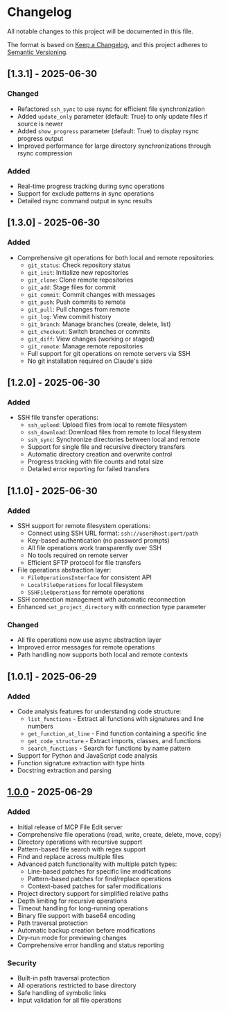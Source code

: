 # Changelog

All notable changes to this project will be documented in this file.

The format is based on [Keep a Changelog](https://keepachangelog.com/en/1.0.0/),
and this project adheres to [Semantic Versioning](https://semver.org/spec/v2.0.0.html).

## [1.3.1] - 2025-06-30

### Changed
- Refactored `ssh_sync` to use rsync for efficient file synchronization
- Added `update_only` parameter (default: True) to only update files if source is newer
- Added `show_progress` parameter (default: True) to display rsync progress output
- Improved performance for large directory synchronizations through rsync compression

### Added  
- Real-time progress tracking during sync operations
- Support for exclude patterns in sync operations
- Detailed rsync command output in sync results

## [1.3.0] - 2025-06-30

### Added
- Comprehensive git operations for both local and remote repositories:
  - `git_status`: Check repository status
  - `git_init`: Initialize new repositories
  - `git_clone`: Clone remote repositories
  - `git_add`: Stage files for commit
  - `git_commit`: Commit changes with messages
  - `git_push`: Push commits to remote
  - `git_pull`: Pull changes from remote
  - `git_log`: View commit history
  - `git_branch`: Manage branches (create, delete, list)
  - `git_checkout`: Switch branches or commits
  - `git_diff`: View changes (working or staged)
  - `git_remote`: Manage remote repositories
  - Full support for git operations on remote servers via SSH
  - No git installation required on Claude's side

## [1.2.0] - 2025-06-30

### Added
- SSH file transfer operations:
  - `ssh_upload`: Upload files from local to remote filesystem
  - `ssh_download`: Download files from remote to local filesystem  
  - `ssh_sync`: Synchronize directories between local and remote
  - Support for single file and recursive directory transfers
  - Automatic directory creation and overwrite control
  - Progress tracking with file counts and total size
  - Detailed error reporting for failed transfers

## [1.1.0] - 2025-06-30

### Added
- SSH support for remote filesystem operations:
  - Connect using SSH URL format: `ssh://user@host:port/path`
  - Key-based authentication (no password prompts)
  - All file operations work transparently over SSH
  - No tools required on remote server
  - Efficient SFTP protocol for file transfers
- File operations abstraction layer:
  - `FileOperationsInterface` for consistent API
  - `LocalFileOperations` for local filesystem
  - `SSHFileOperations` for remote operations
- SSH connection management with automatic reconnection
- Enhanced `set_project_directory` with connection type parameter

### Changed
- All file operations now use async abstraction layer
- Improved error messages for remote operations
- Path handling now supports both local and remote contexts

## [1.0.1] - 2025-06-29

### Added
- Code analysis features for understanding code structure:
  - `list_functions` - Extract all functions with signatures and line numbers
  - `get_function_at_line` - Find function containing a specific line
  - `get_code_structure` - Extract imports, classes, and functions
  - `search_functions` - Search for functions by name pattern
- Support for Python and JavaScript code analysis
- Function signature extraction with type hints
- Docstring extraction and parsing

## [1.0.0] - 2025-06-29

### Added
- Initial release of MCP File Edit server
- Comprehensive file operations (read, write, create, delete, move, copy)
- Directory operations with recursive support
- Pattern-based file search with regex support
- Find and replace across multiple files
- Advanced patch functionality with multiple patch types:
  - Line-based patches for specific line modifications
  - Pattern-based patches for find/replace operations
  - Context-based patches for safer modifications
- Project directory support for simplified relative paths
- Depth limiting for recursive operations
- Timeout handling for long-running operations
- Binary file support with base64 encoding
- Path traversal protection
- Automatic backup creation before modifications
- Dry-run mode for previewing changes
- Comprehensive error handling and status reporting

### Security
- Built-in path traversal protection
- All operations restricted to base directory
- Safe handling of symbolic links
- Input validation for all file operations

[1.0.0]: https://github.com/patrickomatik/mcp-file-edit/releases/tag/v1.0.0
